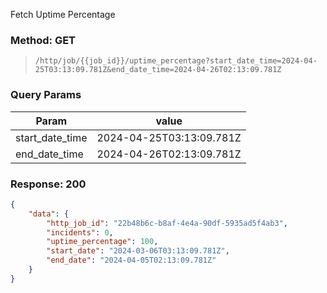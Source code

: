 Fetch Uptime Percentage

### Method: GET

> ```
>/http/job/{{job_id}}/uptime_percentage?start_date_time=2024-04-25T03:13:09.781Z&end_date_time=2024-04-26T02:13:09.781Z
>```

### Query Params

| Param           | value                    |
|-----------------|--------------------------|
| start_date_time | 2024-04-25T03:13:09.781Z |
| end_date_time   | 2024-04-26T02:13:09.781Z |

### Response: 200

```json
{
    "data": {
        "http_job_id": "22b48b6c-b8af-4e4a-90df-5935ad5f4ab3",
        "incidents": 0,
        "uptime_percentage": 100,
        "start_date": "2024-03-06T03:13:09.781Z",
        "end_date": "2024-04-05T02:13:09.781Z"
    }
}
```
